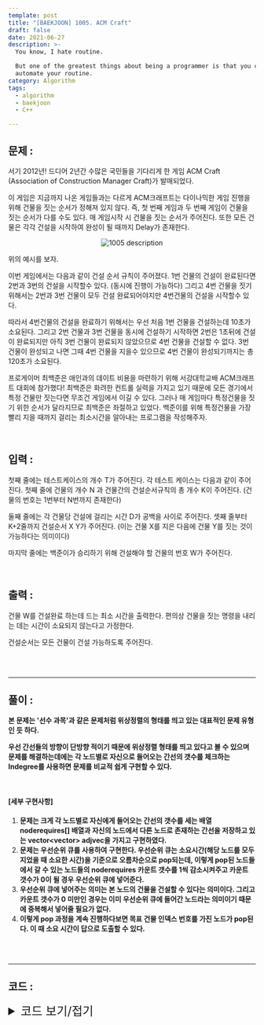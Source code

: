 ```yaml
---
template: post
title: "[BAEKJOON] 1005. ACM Craft"
draft: false
date: 2021-06-27
description: >-
  You know, I hate routine.

  But one of the greatest things about being a programmer is that you can
  automate your routine.
category: Algorithm
tags:
  - algorithm
  - baekjoon
  - C++

---
```




## 문제 : 

서기 2012년! 드디어 2년간 수많은 국민들을 기다리게 한 게임 ACM Craft (Association of Construction Manager Craft)가 발매되었다.

이 게임은 지금까지 나온 게임들과는 다르게 ACM크래프트는 다이나믹한 게임 진행을 위해 건물을 짓는 순서가 정해져 있지 않다. 즉, 첫 번째 게임과 두 번째 게임이 건물을 짓는 순서가 다를 수도 있다. 매 게임시작 시 건물을 짓는 순서가 주어진다. 또한 모든 건물은 각각 건설을 시작하여 완성이 될 때까지 Delay가 존재한다.

<center>
  <img src='https://user-images.githubusercontent.com/57346455/123531975-e7ff9700-d743-11eb-9df0-c1866c1779d6.png' alt='1005 description' />
</center>

위의 예시를 보자.

이번 게임에서는 다음과 같이 건설 순서 규칙이 주어졌다. 1번 건물의 건설이 완료된다면 2번과 3번의 건설을 시작할수 있다. (동시에 진행이 가능하다) 그리고 4번 건물을 짓기 위해서는 2번과 3번 건물이 모두 건설 완료되어야지만 4번건물의 건설을 시작할수 있다.

따라서 4번건물의 건설을 완료하기 위해서는 우선 처음 1번 건물을 건설하는데 10초가 소요된다. 그리고 2번 건물과 3번 건물을 동시에 건설하기 시작하면 2번은 1초뒤에 건설이 완료되지만 아직 3번 건물이 완료되지 않았으므로 4번 건물을 건설할 수 없다. 3번 건물이 완성되고 나면 그때 4번 건물을 지을수 있으므로 4번 건물이 완성되기까지는 총 120초가 소요된다.

프로게이머 최백준은 애인과의 데이트 비용을 마련하기 위해 서강대학교배 ACM크래프트 대회에 참가했다! 최백준은 화려한 컨트롤 실력을 가지고 있기 때문에 모든 경기에서 특정 건물만 짓는다면 무조건 게임에서 이길 수 있다. 그러나 매 게임마다 특정건물을 짓기 위한 순서가 달라지므로 최백준은 좌절하고 있었다. 백준이를 위해 특정건물을 가장 빨리 지을 때까지 걸리는 최소시간을 알아내는 프로그램을 작성해주자.

<br/>

## 입력 :

첫째 줄에는 테스트케이스의 개수 T가 주어진다. 각 테스트 케이스는 다음과 같이 주어진다. 첫째 줄에 건물의 개수 N 과 건물간의 건설순서규칙의 총 개수 K이 주어진다. (건물의 번호는 1번부터 N번까지 존재한다) 

둘째 줄에는 각 건물당 건설에 걸리는 시간 D가 공백을 사이로 주어진다. 셋째 줄부터 K+2줄까지 건설순서 X Y가 주어진다. (이는 건물 X를 지은 다음에 건물 Y를 짓는 것이 가능하다는 의미이다) 

마지막 줄에는 백준이가 승리하기 위해 건설해야 할 건물의 번호 W가 주어진다.

<br/>

## 출력 : 

건물 W를 건설완료 하는데 드는 최소 시간을 출력한다. 편의상 건물을 짓는 명령을 내리는 데는 시간이 소요되지 않는다고 가정한다.

건설순서는 모든 건물이 건설 가능하도록 주어진다.

<br/>

<br/>

___

## 풀이 :

**본 문제는 '선수 과목'과 같은 문제처럼 위상정렬의 형태를 띄고 있는 대표적인 문제 유형인 듯 하다.**

**우선 간선들의 방향이 단방향 적이기 때문에 위상정렬 형태를 띄고 있다고 볼 수 있으며 문제를 해결하는데에는 각 노드별로 자신으로 들어오는 간선의 갯수를 체크하는 Indegree를 사용하면 문제를 비교적 쉽게 구현할 수 있다.**

**<br/>**

#### **[세부 구현사항]**

1. **문제는 크게 각 노드별로 자신에게 들어오는 간선의 갯수를 세는 배열 noderequires[] 배열과 자신의 노드에서 다른 노드로 존재하는 간선을 저장하고 있는 vector<vector<int>> adjvec을 가지고 구현하였다.**
2. **문제는 우선순위 큐를 사용하여 구현한다. 우선순위 큐는 소요시간(해당 노드를 모두 지었을 때 소요한 시간)을 기준으로 오름차순으로 pop되는데, 이렇게 pop된 노드들에서 갈 수 있는 노드들의 noderequires 카운트 갯수를 1씩 감소시켜주고 카운트 갯수가 0이 될 경우 우선순위 큐에 넣어준다.**
3. **우선순위 큐에 넣어주는 의미는 본 노드의 건물을 건설할 수 있다는 의미이다. 그리고 카운트 갯수가 0 미만인 경우는 이미 우선순위 큐에 들어간 노드라는 의미이기 때문에 중복해서 넣어줄 필요가 없다.**
4. **이렇게 pop 과정을 계속 진행하다보면 목표 건물 인덱스 번호를 가진 노드가 pop된다. 이 때 소요 시간이 답으로 도출할 수 있다.**

<br/>

<br/>

---

## 코드 :

<details>
<summary style="cursor:pointer; font-size:1.5rem">
	코드 보기/접기
</summary>

```c++
#include <iostream>
#include <vector>
#include <queue>
#include <utility>

#define  pii pair<int, int>

using namespace std;

int testCase() {
    int n, rules, input, fir, sec, goalnode;
    vector<int> nodetimes = {0};
    vector<vector<int>> adjvec;
    priority_queue<pii, vector<pii >, greater<>> pq;

    cin >> n >> rules;
    adjvec.resize(n + 1);
    int *noderequires = new int[n + 1]{0};

    for (int i = 0; i < n; i++) {
        cin >> input;
        nodetimes.push_back(input);
    }

    while (rules--) {
        cin >> fir >> sec;
        noderequires[sec]++;
        adjvec[fir].push_back(sec);
    }
    cin >> goalnode;

    for (int i = 1; i <= n; i++)
        if (!noderequires[i]) pq.push(pii(nodetimes[i], i));

    while (!pq.empty()) {
        int curtime = pq.top().first, curidx = pq.top().second;
        if (curidx == goalnode) return curtime;
        pq.pop();

        int size = adjvec[curidx].size();
        for (int k = 0; k < size; k++) {
            int nextidx = adjvec[curidx][k];
            if (--noderequires[nextidx] != 0) continue;
            pq.push(pii(curtime + nodetimes[nextidx], nextidx));
        }
    }
}

int main() {
    ios_base::sync_with_stdio(false);
    cin.tie(NULL);
    cout.tie(NULL);
    int tc;
    cin >> tc;
    while (tc--)
        cout << testCase() << '\n';
    return 0;
}
```

</details>
<br/>

<br/>


